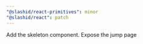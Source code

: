 ```yaml
---
"@slashid/react-primitives": minor
"@slashid/react": patch
---
```


Add the skeleton component. Expose the jump page
